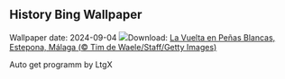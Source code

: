 ## History Bing Wallpaper
Wallpaper date: 2024-09-04
![](https://www.bing.com/th?id=OHR.LaVueltaJerez_ES-ES7910099478_UHD.jpg&w=1000)Download: [La Vuelta en Peñas Blancas, Estepona, Málaga (© Tim de Waele/Staff/Getty Images)](https://www.bing.com/th?id=OHR.LaVueltaJerez_ES-ES7910099478_UHD.jpg)

Auto get programm by LtgX
